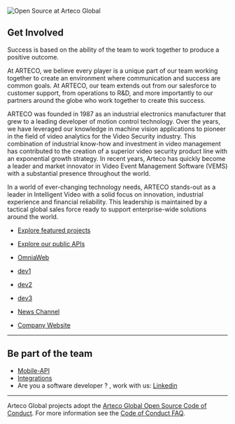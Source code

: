 ![Open Source at Arteco Global](https://www.arteco-global.com/wp-content/uploads/2019/07/arteco-mexico.png) 

## Get Involved

Success is based on the ability of the team to work together to produce a positive outcome.

At ARTECO, we believe every player is a unique part of our team working together to create an environment where communication and success are common goals. At ARTECO, our team extends out from our salesforce to customer support, from operations to R&D, and more importantly to our partners around the globe who work together to create this success.

ARTECO was founded in 1987 as an industrial electronics manufacturer that grew to a leading developer of motion control technology. Over the years, we have leveraged our knowledge in machine vision applications to pioneer in the field of video analytics for the Video Security industry. This combination of industrial know-how and investment in video management has contributed to the creation of a superior video security product line with an exponential growth strategy. In recent years, Arteco has quickly become a leader and market innovator in Video Event Management Software (VEMS) with a substantial presence throughout the world.

In a world of ever-changing technology needs, ARTECO stands-out as a leader in Intelligent Video with a solid focus on innovation, industrial experience and financial reliability. This leadership is maintained by a tactical global sales force ready to support enterprise-wide solutions around the world.


* [Explore featured projects](https://github.com/Arteco-Global)
* [Explore our public APIs](https://arteco-global.github.io/Mobile-API-Docs/)
* [OmniaWeb](https://omniaweb.cloud/dashboard/)

* [dev1](https://omnia-web-dev1.herokuapp.com/dashboard)
* [dev2](https://omnia-web-dev2.herokuapp.com/dashboard)
* [dev3](https://omnia-web-dev3.herokuapp.com/dashboard)

* [News Channel](https://www.arteco-global.com/en/category/arteco-news/)
* [Company Website](https://www.arteco-global.com/en/video-security/)

----

## Be part of the team

* [Mobile-API](https://arteco-global.github.io/Mobile-API-Docs/)
* [Integrations](https://arteco-global.github.io/integrations/)
* Are you a software developer ? , work with us: 
[Linkedin](https://www.linkedin.com/search/results/all/?keywords=arteco%20global&origin=GLOBAL_SEARCH_HEADER&sid=jil)
----

Arteco Global projects adopt the [Arteco Global Open Source Code of Conduct](https://www.arteco-global.com/en/video-security/). For more information see the [Code of Conduct FAQ](https://www.arteco-global.com/en/video-security/).
